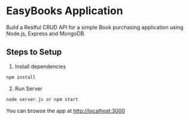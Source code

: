 # EasyBooks Application

Build a Restful CRUD API for a simple Book purchasing application using Node.js, Express and MongoDB.

## Steps to Setup

1. Install dependencies

```bash
npm install
```

2. Run Server

```bash
node server.js or npm start
```

You can browse the app at <http://localhost:3000>